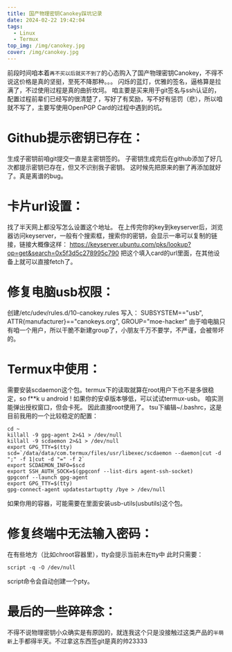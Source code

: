 ```yaml
---
title: 国产物理密钥Canokey踩坑记录
date: 2024-02-22 19:42:04
tags:
  - Linux
  - Termux
top_img: /img/canokey.jpg
cover: /img/canokey.jpg
---
```

前段时间咱本着`再不买以后就买不到了`的心态购入了国产物理密钥Canokey，不得不说这价格是真的坚挺，至死不降那种。。。
闪烁的蓝灯，优雅的签名，逼格算是拉满了，不过使用过程是真的曲折坎坷。
咱主要是买来用于git签名与ssh认证的，配置过程前辈们已经写的很清楚了，写好了有奖励，写不好有惩罚（悲），所以咱就不写了，主要写使用OpenPGP Card的过程中遇到的坑。
# Github提示密钥已存在：
生成子密钥前咱git提交一直是主密钥签的。
子密钥生成完后在github添加了好几次都提示密钥已存在，但又不识别我子密钥。
这时候先把原来的删了再添加就好了。真是离谱的bug。
# 卡片url设置：
找了半天网上都没写怎么设置这个地址。
在上传完你的key到keyserver后，浏览器访问keyserver，一般有个搜索框，搜索你的密钥，会显示一串可以复制的链接，链接大概像这样：
https://keyserver.ubuntu.com/pks/lookup?op=get&search=0x5f3d5c278995c790
把这个填入card的url里面，在其他设备上就可以直接fetch了。
# 修复电脑usb权限：
创建/etc/udev/rules.d/10-canokey.rules
写入：
SUBSYSTEM=="usb", ATTR{manufacturer}=="canokeys.org", GROUP="moe-hacker"
由于咱电脑只有咱一个用户，所以干脆不新建group了，小朋友千万不要学，不严谨，会被带坏的。
# Termux中使用：
需要安装scdaemon这个包。termux下的读取就算在root用户下也不是多很稳定，so f**k u android !
如果你的安卓版本够低，可以试试termux-usb。
咱实测能弹出授权窗口，但会卡死。
因此直接root使用了。
tsu下编辑~/.bashrc，这是目前我用的一个比较稳定的配置：
```
cd ~
killall -9 gpg-agent 2>&1 > /dev/null
killall -9 scdaemon 2>&1 > /dev/null
export GPG_TTY=$(tty)
scd=`/data/data/com.termux/files/usr/libexec/scdaemon --daemon|cut -d ";" -f 1|cut -d "=" -f 2`
export SCDAEMON_INFO=$scd
export SSH_AUTH_SOCK=$(gpgconf --list-dirs agent-ssh-socket)
gpgconf --launch gpg-agent
export GPG_TTY=$(tty)
gpg-connect-agent updatestartuptty /bye > /dev/null
```
如果你用的容器，可能需要在里面安装usb-utils(usbutils)这个包。
# 修复终端中无法输入密码：
在有些地方（比如chroot容器里），tty会提示当前未在tty中
此时只需要：
```
script -q -O /dev/null
```
script命令会自动创建一个pty。
# 最后的一些碎碎念：
不得不说物理密钥小众确实是有原因的，就连我这个只是没接触过这类产品的`半萌新`上手都得半天。不过拿这东西签git是真的帅23333